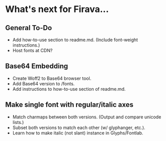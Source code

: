 # What's next for Firava...

## General To-Do
* Add how-to-use section to readme.md. (Include font-weight instructions.)
* Host fonts at CDN?

## Base64 Embedding
* Create Woff2 to Base64 browser tool.
* Add Base64 version to /fonts.
* Add instructions to how-to-use section of readme.md.

## Make single font with regular/italic axes
* Match charmaps between both versions. (Output and compare unicode lists.)
* Subset both versions to match each other (w/ glyphanger, etc.).
* Learn how to make italic (not slant) instance in Glyphs/Fontlab.

